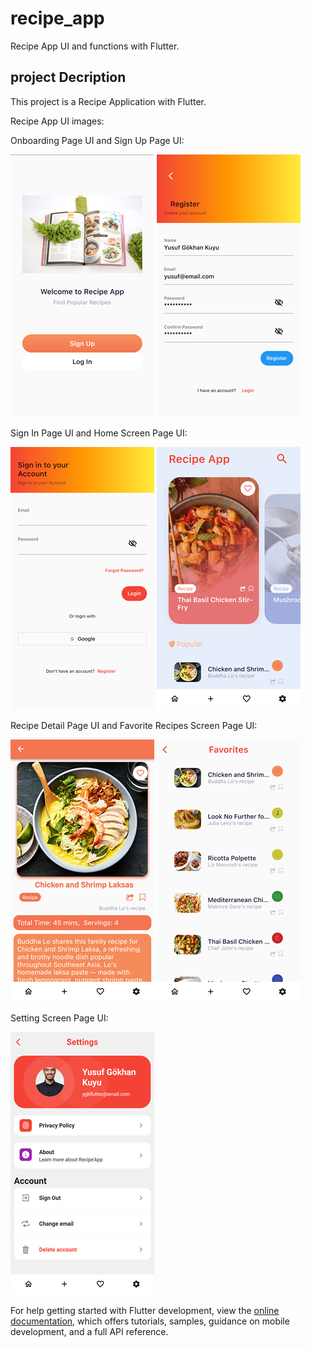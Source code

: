 # recipe_app

Recipe App UI and functions  with Flutter.

## project Decription

This project is a Recipe Application with Flutter.

Recipe App UI images:

Onboarding Page UI and Sign Up Page UI:

![Onboarding Page](https://github.com/yusufgokhankuyu/Recipe_App_With_Flutter_YGK/blob/master/assets/screenshots/onboarding.png) ![Sign Up Screen Page](https://github.com/yusufgokhankuyu/Recipe_App_With_Flutter_YGK/blob/master/assets/screenshots//signup.png)


Sign In Page UI and Home Screen Page UI:

![Onboarding Page](https://github.com/yusufgokhankuyu/Recipe_App_With_Flutter_YGK/blob/master/assets/screenshots/signin.png) ![Home Screen Page](https://github.com/yusufgokhankuyu/Recipe_App_With_Flutter_YGK/blob/master/assets/screenshots//home_screen.png)


Recipe Detail Page UI and Favorite Recipes Screen Page UI:

![Recipe Detail Page](https://github.com/yusufgokhankuyu/Recipe_App_With_Flutter_YGK/blob/master/assets/screenshots/recipe_detail.png) ![Favorite Recipes Page](https://github.com/yusufgokhankuyu/Recipe_App_With_Flutter_YGK/blob/master/assets/screenshots/favorites.png)


Setting Screen Page UI:

![Setting Page](https://github.com/yusufgokhankuyu/Recipe_App_With_Flutter_YGK/blob/master/assets/screenshots/settings_page.png)

For help getting started with Flutter development, view the
[online documentation](https://docs.flutter.dev/), which offers tutorials,
samples, guidance on mobile development, and a full API reference.

